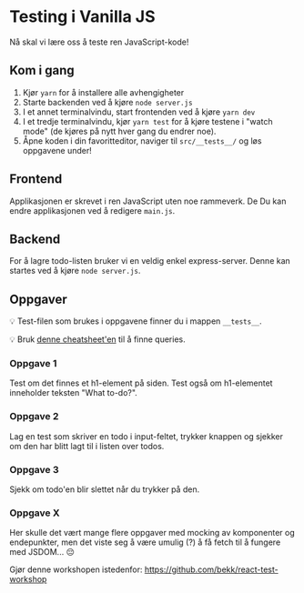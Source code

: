 # Testing i Vanilla JS

Nå skal vi lære oss å teste ren JavaScript-kode!

## Kom i gang

1. Kjør `yarn` for å installere alle avhengigheter
2. Starte backenden ved å kjøre `node server.js`
3. I et annet terminalvindu, start frontenden ved å kjøre `yarn dev`
4. I et tredje terminalvindu, kjør `yarn test` for å kjøre testene i "watch mode" (de kjøres på nytt hver gang du endrer
   noe).
5. Åpne koden i din favoritteditor, naviger til `src/__tests__/` og løs oppgavene under!

## Frontend

Applikasjonen er skrevet i ren JavaScript uten noe rammeverk. De Du kan endre applikasjonen ved å redigere `main.js`.

## Backend

For å lagre todo-listen bruker vi en veldig enkel express-server. Denne kan startes ved å kjøre `node server.js`.

## Oppgaver

💡 Test-filen som brukes i oppgavene finner du i mappen `__tests__`.

💡 Bruk [denne cheatsheet'en](https://testing-library.com/docs/dom-testing-library/cheatsheet) til å finne queries.

### Oppgave 1

Test om det finnes et h1-element på siden. Test også om h1-elementet inneholder teksten "What to-do?".

### Oppgave 2

Lag en test som skriver en todo i input-feltet, trykker knappen og sjekker om den har blitt lagt til i listen over
todos.

### Oppgave 3

Sjekk om todo'en blir slettet når du trykker på den.

### Oppgave X

Her skulle det vært mange flere oppgaver med mocking av komponenter og endepunkter, men det viste seg å være umulig (?)
å få fetch til å fungere med JSDOM... 😔

Gjør denne workshopen istedenfor: https://github.com/bekk/react-test-workshop